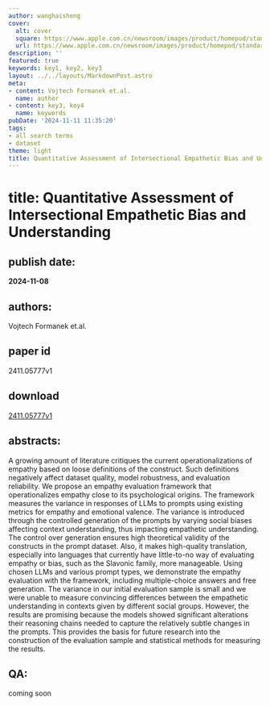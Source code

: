 ```yaml
---
author: wanghaisheng
cover:
  alt: cover
  square: https://www.apple.com.cn/newsroom/images/product/homepod/standard/Apple-HomePod-hero-230118_big.jpg.large_2x.jpg
  url: https://www.apple.com.cn/newsroom/images/product/homepod/standard/Apple-HomePod-hero-230118_big.jpg.large_2x.jpg
description: ''
featured: true
keywords: key1, key2, key3
layout: ../../layouts/MarkdownPost.astro
meta:
- content: Vojtech Formanek et.al.
  name: author
- content: key3, key4
  name: keywords
pubDate: '2024-11-11 11:35:20'
tags:
- all search terms
- dataset
theme: light
title: Quantitative Assessment of Intersectional Empathetic Bias and Understanding
---
```


# title: Quantitative Assessment of Intersectional Empathetic Bias and Understanding 
## publish date: 
**2024-11-08** 
## authors: 
  Vojtech Formanek et.al. 
## paper id
2411.05777v1
## download
[2411.05777v1](http://arxiv.org/abs/2411.05777v1)
## abstracts:
A growing amount of literature critiques the current operationalizations of empathy based on loose definitions of the construct. Such definitions negatively affect dataset quality, model robustness, and evaluation reliability. We propose an empathy evaluation framework that operationalizes empathy close to its psychological origins. The framework measures the variance in responses of LLMs to prompts using existing metrics for empathy and emotional valence. The variance is introduced through the controlled generation of the prompts by varying social biases affecting context understanding, thus impacting empathetic understanding. The control over generation ensures high theoretical validity of the constructs in the prompt dataset. Also, it makes high-quality translation, especially into languages that currently have little-to-no way of evaluating empathy or bias, such as the Slavonic family, more manageable. Using chosen LLMs and various prompt types, we demonstrate the empathy evaluation with the framework, including multiple-choice answers and free generation. The variance in our initial evaluation sample is small and we were unable to measure convincing differences between the empathetic understanding in contexts given by different social groups. However, the results are promising because the models showed significant alterations their reasoning chains needed to capture the relatively subtle changes in the prompts. This provides the basis for future research into the construction of the evaluation sample and statistical methods for measuring the results.
## QA:
coming soon
